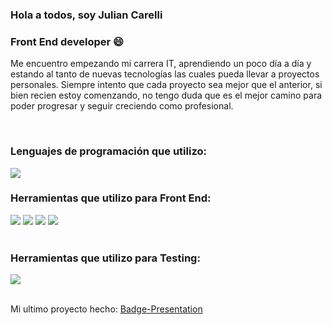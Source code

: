 ### Hola a todos, soy Julian Carelli
### Front End developer 😄

<p>Me encuentro empezando mi carrera IT, aprendiendo un poco día a día y estando al tanto de nuevas tecnologías las cuales pueda llevar a proyectos personales. Siempre intento que cada proyecto sea mejor que el anterior, si bien recien estoy comenzando, no tengo duda que es el mejor camino para poder progresar y seguir creciendo como profesional.</p>

</br>

### Lenguajes de programación que utilizo:
  <img src="https://icon-icons.com/icons2/2108/PNG/32/javascript_icon_130900.png">

</br>

### Herramientas que utilizo para Front End:
  <div>
    <img src="https://icon-icons.com/icons2/2415/PNG/32/react_original_logo_icon_146374.png">
    <img src="https://icon-icons.com/icons2/2415/PNG/32/bootstrap_plain_logo_icon_146619.png">
    <img src="https://icon-icons.com/icons2/2107/PNG/32/file_type_sass_icon_130182.png">
    <img src="https://icon-icons.com/icons2/2415/PNG/32/redux_original_logo_icon_146365.png">
  </div>

</br>

### Herramientas que utilizo para Testing:
  <div>
    <img src="https://icon-icons.com/icons2/2107/PNG/32/file_type_jest_snapshot_icon_130513.png">
  </div>

</br>

Mi ultimo proyecto hecho: <a target="_blank" href="https://badge-presentation.web.app/">Badge-Presentation</a>
